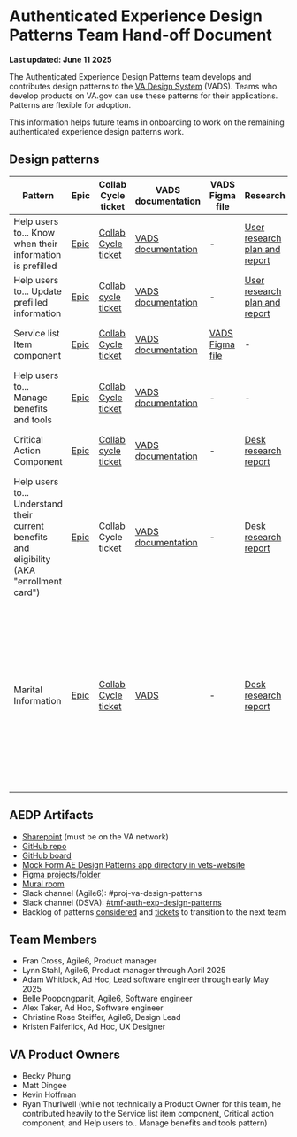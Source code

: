 # Authenticated Experience Design Patterns Team Hand-off Document
**Last updated: June 11 2025**

The Authenticated Experience Design Patterns team develops and contributes design patterns to the [VA Design System](https://design.va.gov/) (VADS). Teams who develop products on VA.gov can use these patterns for their applications. Patterns are flexible for adoption. 

This information helps future teams in onboarding to work on the remaining authenticated experience design patterns work.

## Design patterns

Pattern | Epic | Collab Cycle ticket | VADS documentation | VADS Figma file | Research | Additional documentation |
--- | --- | --- | --- | --- | --- | --- | 
Help users to... Know when their information is prefilled | [Epic](https://github.com/department-of-veterans-affairs/tmf-auth-exp-design-patterns/issues/17) | [Collab Cycle ticket](https://github.com/department-of-veterans-affairs/va.gov-team/issues/90181) | [VADS documentation](https://design.va.gov/patterns/help-users-to/know-when-their-information-is-prefilled) |  - | [User research plan and report](https://github.com/department-of-veterans-affairs/va.gov-team/tree/master/products/authenticated-patterns/Design-and-research/2024-07-Research-Initiative-One-Prefill) | [Team Figma file](https://www.figma.com/design/2j01RTqCSJRy4lX3eUOiod/AE-Design-Patterns---Prefill?node-id=0-1&t=Le4l9APPu5SGU0jV-1); [USWDS pattern proposal](https://github.com/uswds/uswds/discussions/6053) | 
Help users to... Update prefilled information | [Epic](https://github.com/department-of-veterans-affairs/tmf-auth-exp-design-patterns/issues/22) | [Collab cycle ticket](https://github.com/department-of-veterans-affairs/va.gov-team/issues/90181) | [VADS documentation](https://design.va.gov/patterns/help-users-to/update-prefilled-information) | - | [User research plan and report](https://github.com/department-of-veterans-affairs/va.gov-team/tree/master/products/authenticated-patterns/Design-and-research/2024-09-Research-Initiative-Two-Update-Prefill) | [Team Figma file](https://www.figma.com/design/1z3bAkQl4uR1IvAxmtyqZi/AE-Design-Patterns---Update-Prefill?node-id=0-1&t=Su49Y3xbIt9ud29p-1) [Mural](https://app.mural.co/t/departmentofveteransaffairs9999/m/departmentofveteransaffairs9999/1722517036440/a204683ebc4372199abf3ae7d7f8da6cbd60f6d5?sender=u11b5f7711188298523d03159); [USWDS pattern proposal](https://github.com/uswds/uswds/discussions/6248)
Service list Item component | [Epic](https://github.com/department-of-veterans-affairs/tmf-auth-exp-design-patterns/issues/258) | [Collab Cycle ticket](https://github.com/department-of-veterans-affairs/va.gov-team/issues/105516) | [VADS documentation](https://design.va.gov/components/service-list-item) | [VADS Figma file](https://www.figma.com/design/afurtw4iqQe6y4gXfNfkkk/VADS-Component-Library?m=auto&node-id=31161-83&t=9Fi6mdVrODKD2PNB-1) | - | [Team Figma file](https://www.figma.com/design/ZIGDfSb8D5YLBdJavzDdqi/AE-Design-Patterns---Service-list?node-id=0-1&t=cfjBFHQtqWBGaRrv-1); [USWDS component proposal](https://github.com/uswds/uswds/discussions/6439) |  
Help users to... Manage benefits and tools | [Epic](https://github.com/department-of-veterans-affairs/tmf-auth-exp-design-patterns/issues/258) | [Collab Cycle ticket](https://github.com/department-of-veterans-affairs/va.gov-team/issues/105516) | [VADS documentation](https://design.va.gov/patterns/help-users-to/manage-benefits-and-tools) | - | - | [Team Figma file](https://www.figma.com/design/ZIGDfSb8D5YLBdJavzDdqi/AE-Design-Patterns---Service-list?node-id=0-1&t=cfjBFHQtqWBGaRrv-1); [USWDS pattern proposal](https://github.com/uswds/uswds/discussions/6441) | 
Critical Action Component | [Epic](https://github.com/department-of-veterans-affairs/tmf-auth-exp-design-patterns/issues/302) | [Collab cycle ticket](https://github.com/department-of-veterans-affairs/va.gov-team/issues/105516) | [VADS documentation](https://design.va.gov/components/critical-action) | - | [Desk research report](https://github.com/department-of-veterans-affairs/va.gov-team/blob/master/products/authenticated-patterns/Patterns/Critical-Information/Desk%20research%20report.md) | [Team Figma file](https://www.figma.com/design/UOx5GSKdZW9GVAjy7078hT/AE-Design-Patterns---Critical-Action?node-id=0-1&t=KXmHDiPelm0bshPq-1); [USWDS component proposal](https://github.com/uswds/uswds/discussions/6456)  | 
Help users to... Understand their current benefits and eligibility (AKA "enrollment card") | [Epic](https://github.com/department-of-veterans-affairs/tmf-auth-exp-design-patterns/issues/258) | Collab Cycle ticket | [VADS documentation](https://design.va.gov/components/critical-action) | - | [Desk research report](https://github.com/department-of-veterans-affairs/va.gov-team/blob/master/products/authenticated-patterns/Patterns/understand-current-benefits-eligibility/Desk%20Research%20Report.md) | [Product outline](https://github.com/department-of-veterans-affairs/va.gov-team/blob/master/products/authenticated-patterns/Patterns/understand-current-benefits-eligibility/README.md); [VADS documentation](https://github.com/department-of-veterans-affairs/vets-design-system-documentation/blob/main/src/_components/template.md) | 
Marital Information | [Epic](https://github.com/department-of-veterans-affairs/tmf-auth-exp-design-patterns/issues/325) | [Collab Cycle ticket](https://dsva.slack.com/lists/T03FECE8V/F08RM89AK8T?record_id=Rec08R4G44HLP) | [VADS](https://design.va.gov/patterns/ask-users-for/marital-information) | - | [Desk research report](https://github.com/department-of-veterans-affairs/va.gov-team/blob/master/products/authenticated-patterns/Patterns/marital-status/Discovery%20Research%20Report.md) | [Product outline](https://github.com/department-of-veterans-affairs/va.gov-team/tree/master/products/authenticated-patterns/Patterns/marital-status);  [Marital Status Pattern Design Decisions](https://docs.google.com/spreadsheets/d/1QF-FHZAW3fTNByj-2RWhnDAL7_qcLR_AjVrgA0-ubqM/edit?gid=0#gid=0); [Content Team Review Ticket](https://github.com/department-of-veterans-affairs/va.gov-team/issues/108767); [Mural Forms Audit](https://app.mural.co/t/departmentofveteransaffairs9999/m/departmentofveteransaffairs9999/1742843561511/4f5e5e77a91df7e061628888f10dfb7b10309183); [Excel Version of Forms Audit](https://dvagov.sharepoint.com/:x:/r/sites/TMFAuthenticatedExperienceDesignPatterns/Shared%20Documents/General/Research%20and%20Design/Research%20Artifacts/Marital%20Information%20(Status)%20Pattern/Marital%20Information%20(Status)%20Audit%20of%20Existing%20Forms.xlsx?d=wf0e7be0b6f48492f86a9a6ebd7b0cde9&csf=1&web=1&e=NHlCCU); [Clickable Figma Prototype](https://dsva.slack.com/lists/T03FECE8V/F08RM89AK8T?record_id=Rec08TDCXCQ5U); [Figma Designs](https://www.figma.com/design/Ie3VE755qGlK7ONjKGQpNd/AE-Design-Patterns---Marital-Status?node-id=1-128&p=f&t=PqLxgVJITaSqINah-0); [Pattern Proposal](https://github.com/uswds/uswds/discussions/6487) | 


## AEDP Artifacts
- [Sharepoint](https://dvagov.sharepoint.com/sites/TMFAuthenticatedExperienceDesignPatterns ) (must be on the VA network)
- [GitHub repo](https://github.com/department-of-veterans-affairs/tmf-auth-exp-design-patterns)
- [GitHub board](https://github.com/orgs/department-of-veterans-affairs/projects/1314/views/4?sliceBy%5Bvalue%5D=_noValue)
- [Mock Form AE Design Patterns app directory in vets-website](https://github.com/department-of-veterans-affairs/vets-website/tree/46009a10a8538ec828aea7db213b4d693175be89/src/applications/_mock-form-ae-design-patterns) 
- [Figma projects/folder](https://www.figma.com/files/1499394822283304153/project/254290539/Authenticated-Experience-Design-Patterns?fuid=1142566432181786950) 
- [Mural room](https://app.mural.co/t/departmentofveteransaffairs9999/r/1719240814910) 
- Slack channel (Agile6): #proj-va-design-patterns
- Slack channel (DSVA): [#tmf-auth-exp-design-patterns](https://dsva.slack.com/archives/C07909N7U8Z)
- Backlog of patterns [considered](https://app.mural.co/t/departmentofveteransaffairs9999/m/departmentofveteransaffairs9999/1719240863056/54e2c8569725a72e996ae9b2a687867f572f4051) and [tickets](https://github.com/orgs/department-of-veterans-affairs/projects/1314/views/4?sliceBy%5Bvalue%5D=_noValue) to transition to the next team

## Team Members
- Fran Cross, Agile6, Product manager
- Lynn Stahl, Agile6, Product manager through April 2025
- Adam Whitlock, Ad Hoc, Lead software engineer through early May 2025
- Belle Poopongpanit, Agile6, Software engineer
- Alex Taker, Ad Hoc, Software engineer
- Christine Rose Steiffer, Agile6, Design Lead
- Kristen Faiferlick, Ad Hoc, UX Designer

## VA Product Owners
- Becky Phung
- Matt Dingee
- Kevin Hoffman
- Ryan Thurlwell (while not technically a Product Owner for this team, he contributed heavily to the Service list item component, Critical action component, and Help users to.. Manage benefits and tools pattern) 
